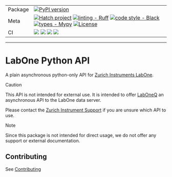 | | |
| --- | --- |
| Package | [![PyPI version](https://badge.fury.io/py/labone.svg)](https://badge.fury.io/py/labone) |
| Meta | [![Hatch project](https://img.shields.io/badge/%F0%9F%A5%9A-Hatch-4051b5.svg)](https://github.com/pypa/hatch) [![linting - Ruff](https://img.shields.io/endpoint?url=https://raw.githubusercontent.com/charliermarsh/ruff/main/assets/badge/v0.json)](https://github.com/charliermarsh/ruff) [![code style - Black](https://img.shields.io/badge/code%20style-black-000000.svg)](https://github.com/psf/black) [![types - Mypy](https://img.shields.io/badge/types-Mypy-blue.svg)](https://github.com/python/mypy) [![License](https://img.shields.io/badge/License-Apache_2.0-blue.svg)](https://opensource.org/licenses/Apache-2.0)|
| CI | ![](https://github.com/zhinst/labone-python/actions/workflows/github-code-scanning/codeql/badge.svg) ![](https://codecov.io/gh/zhinst/labone-python/branch/main/graph/badge.svg?token=VUDDFQE20M) ![](https://github.com/zhinst/labone-python/actions/workflows/code_quality.yml/badge.svg) ![](https://github.com/zhinst/labone-python/actions/workflows/tests.yml/badge.svg) | 
-----

# LabOne Python API

A plain asynchronous python-only API for [Zurich Instruments LabOne](https://www.zhinst.com/labone).

> [!CAUTION]  
> This API is not intended for external use. It is intended to offer 
> [LabOneQ](https://www.zhinst.com/quantum-computing-systems/labone-q)
> an asynchronous API to the LabOne data server.
> 
> Please contact the [Zurich Instrument Support](support@zhinst.com) if you
> are unsure which API to use.


> [!NOTE]  
> Since this package is not intended for direct usage, we do not offer any support
> or external documentation.


## Contributing

See [Contributing](CONTRIBUTING.md)

